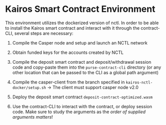 # Kairos Smart Contract Environment

This environment utilizes the dockerized version of nctl. In order to be able to install the Kairos smart contract and interact with it through the contract-CLI, several steps are necessary:

1. Compile the Casper node and setup and launch an NCTL network

2. Obtain funded keys for the accounts created by NCTL

3. Compile the deposit smart contract and deposit/withdrawal session code and copy-paste them into the `purse-contract-cli` directory (or any other location that can be passed to the CLI as a global path argument)

4. Compile the casper-client from the branch specified in `kairos-nctl-docker/setup.sh` -> The client must support casper node v2.0

5. Deploy the deposit smart contract `deposit-contract-optimized.wasm`

6. Use the contract-CLI to interact with the contract, or deploy session code. Make sure to study the arguments as the *order of supplied arguments matters*!

